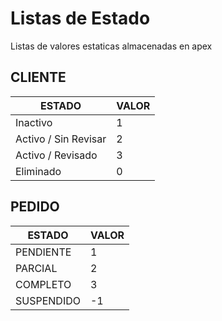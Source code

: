 # Listas de Estado
Listas de valores estaticas almacenadas en apex

## CLIENTE
|ESTADO|VALOR|
|---|---|
|Inactivo|1|
|Activo / Sin Revisar|2|
|Activo / Revisado|3|
|Eliminado|0|

## PEDIDO
|ESTADO|VALOR|
|---|---|
|PENDIENTE|1|
|PARCIAL|2|
|COMPLETO|3|	
|SUSPENDIDO|-1|
